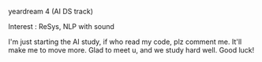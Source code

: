 yeardream 4 (AI DS track)

Interest : ReSys, NLP with sound

I'm just starting the AI study, if who read my code, plz comment me.
It'll make me to move more.
Glad to meet u, and we study hard well. Good luck!


<!--
**chohj345677/chohj345677** is a ✨ _special_ ✨ repository because its `README.md` (this file) appears on your GitHub profile.

Here are some ideas to get you started:

- 🔭 I’m currently working on ...
- 🌱 I’m currently learning ...
- 👯 I’m looking to collaborate on ...
- 🤔 I’m looking for help with ...
- 💬 Ask me about ...
- 📫 How to reach me: ...
- 😄 Pronouns: ...
- ⚡ Fun fact: ...
-->
